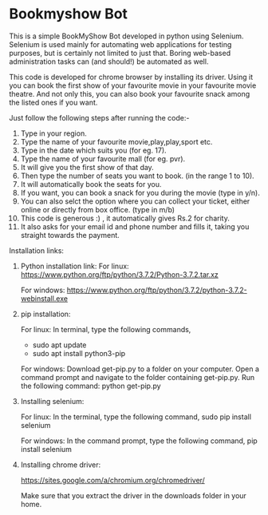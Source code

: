 # Bookmyshow Bot
This is a simple BookMyShow Bot developed in python using Selenium. 
Selenium is used mainly for automating web applications for testing purposes, but is certainly not limited to just that. Boring web-based administration tasks can (and should!) be automated as well.

This code is developed for chrome browser by installing its driver. Using it you can book the first show of your favourite movie in your favourite movie theatre. And not only this, you can also book your favourite snack among the listed ones if you want. 

Just follow the following steps after running the code:-
1) Type in your region.
2) Type the name of your favourite movie,play,play,sport etc.
3) Type in the date which suits you (for eg. 17).
4) Type the name of your favourite mall (for eg. pvr).
5) It will give you the first show of that day.
6) Then type the number of seats you want to book. (in the range 1 to 10).
7) It will automatically book the seats for you.
8) If you want, you can book a snack for you during the movie (type in y/n).
9) You can also selct the option where you can collect your ticket, either online or directly from box office. (type in m/b)
10) This code is generous :) , it automatically gives Rs.2 for charity. 
11) It also asks for your email id and phone number and fills it, taking you straight towards the payment.

Installation links:

1) Python installation link: 
   For linux:
      https://www.python.org/ftp/python/3.7.2/Python-3.7.2.tar.xz
   
   For windows:
      https://www.python.org/ftp/python/3.7.2/python-3.7.2-webinstall.exe

2) pip installation:

   For linux:
      In terminal, type the following commands,
      * sudo apt update
      * sudo apt install python3-pip
   
   For windows:
      Download get-pip.py to a folder on your computer.
      Open a command prompt and navigate to the folder containing get-pip.py.
      Run the following command:
      python get-pip.py

3) Installing selenium:

   For linux:
      In the terminal, type the following command,
      sudo pip install selenium
   
   For windows:
      In the command prompt, type the following command,
      pip install selenium

4) Installing chrome driver:

   https://sites.google.com/a/chromium.org/chromedriver/
   
   Make sure that you extract the driver in the downloads folder in your home.
